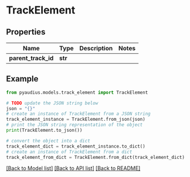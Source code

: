 # TrackElement


## Properties

Name | Type | Description | Notes
------------ | ------------- | ------------- | -------------
**parent_track_id** | **str** |  | 

## Example

```python
from pyaudius.models.track_element import TrackElement

# TODO update the JSON string below
json = "{}"
# create an instance of TrackElement from a JSON string
track_element_instance = TrackElement.from_json(json)
# print the JSON string representation of the object
print(TrackElement.to_json())

# convert the object into a dict
track_element_dict = track_element_instance.to_dict()
# create an instance of TrackElement from a dict
track_element_from_dict = TrackElement.from_dict(track_element_dict)
```
[[Back to Model list]](../README.md#documentation-for-models) [[Back to API list]](../README.md#documentation-for-api-endpoints) [[Back to README]](../README.md)


